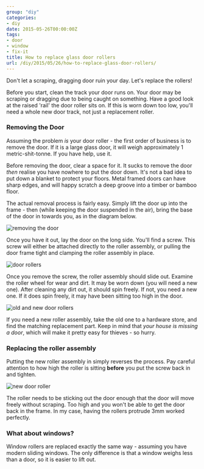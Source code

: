 ```yaml
---
group: "diy"
categories:
- diy
date: 2015-05-26T00:00:00Z
tags:
- door
- window
- fix-it
title: How to replace glass door rollers
url: /diy/2015/05/26/how-to-replace-glass-door-rollers/
---
```




Don't let a scraping, dragging door ruin your day. Let's replace the rollers!

<!--more-->

Before you start, clean the track your door runs on. Your door may be scraping or dragging due to being caught on something. Have a good look at the raised 'rail' the door roller sits on. If this is worn down too low, you'll need a whole new door track, not just a replacement roller.

### Removing the Door

Assuming the problem *is* your door roller - the first order of business is to remove the door. If it is a large glass door, it will weigh approximately 1 metric-shit-tonne. If you have help, use it.

Before removing the door, clear a space for it. It sucks to remove the door *then* realise you have nowhere to put the door down. It's not a bad idea to put down a blanket to protect your floors. Metal framed doors can have sharp edges, and will happy scratch a deep groove into a timber or bamboo floor.

The actual removal process is fairly easy. Simply lift the door up into the frame - then (while keeping the door suspended in the air), bring the base of the door in towards you, as in the diagram below.

<img class="pure-img blog-img " src="/images/diy/door_removal_101.png" alt="removing the door" />

Once you have it out, lay the door on the long side. You'll find a screw. This screw will either be attached directly to the roller assembly, or pulling the door frame tight and clamping the roller assembly in place.

<img class="pure-img blog-img " src="/images/diy/door_rollers2.jpg" alt="door rollers" />

Once you remove the screw, the roller assembly should slide out. Examine the roller wheel for wear and dirt. It may be worn down (you will need a new one). After cleaning any dirt out, it should spin freely. If not, you need a new one. If it does spin freely, it may have been sitting too high in the door.


<img class="pure-img blog-img " src="/images/diy/door_rollers6.jpg" alt="old and new door rollers" />

If you need a new roller assembly, take the old one to a hardware store, and find the matching replacement part. Keep in mind that *your house is missing a door*, which will make it pretty easy for thieves - so hurry.

### Replacing the roller assembly

Putting the new roller assembly in simply reverses the process. Pay careful attention to how high the roller is sitting **before** you put the screw back in and tighten.


<img class="pure-img blog-img " src="/images/diy/door_rollers4.jpg" alt="new door roller" />

The roller needs to be sticking out the door enough that the door will move freely without scraping. Too high and you won't be able to get the door back in the frame. In my case, having the rollers protrude 3mm worked perfectly.


### What about windows?

Window rollers are replaced exactly the same way - assuming you have modern sliding windows. The only difference is that a window weighs less than a door, so it is easier to lift out.
